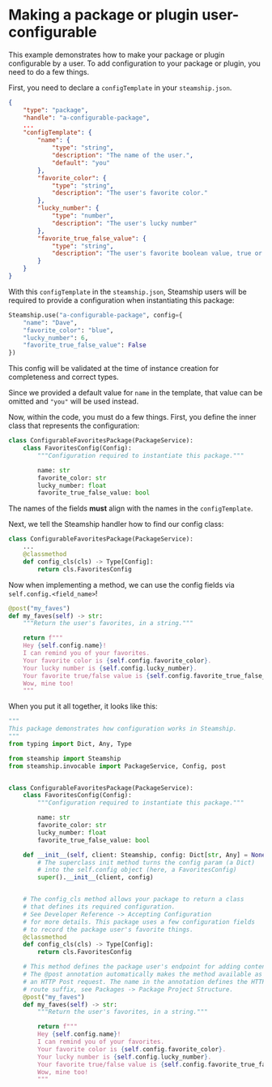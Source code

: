 # Making a package or plugin user-configurable

This example demonstrates how to make your package or plugin configurable by a user. To add configuration to your package or plugin, you need to do a few things.

First, you need to declare a `configTemplate` in your `steamship.json`.

```json
{
    "type": "package",
    "handle": "a-configurable-package",
    ...
    "configTemplate": {
        "name": {
            "type": "string",
            "description": "The name of the user.",
            "default": "you"
        },
        "favorite_color": {
            "type": "string",
            "description": "The user's favorite color."
        },
        "lucky_number": {
            "type": "number",
            "description": "The user's lucky number"
        },
        "favorite_true_false_value": {
            "type": "string",
            "description": "The user's favorite boolean value, true or false."
        }
    }
}
```

With this `configTemplate` in the `steamship.json`, Steamship users will be required to
provide a configuration when instantiating this package:

```python
Steamship.use("a-configurable-package", config={
    "name": "Dave",
    "favorite_color": "blue",
    "lucky_number": 6,
    "favorite_true_false_value": False
})
```

This config will be validated at the time of instance creation for completeness and correct types.

Since we provided a default value for `name` in the template, that value can be omitted and `"you"`
will be used instead.

Now, within the code, you must do a few things.  First, you define the inner class that represents the configuration:

```python
class ConfigurableFavoritesPackage(PackageService):
    class FavoritesConfig(Config):
        """Configuration required to instantiate this package."""

        name: str
        favorite_color: str
        lucky_number: float
        favorite_true_false_value: bool
```

The names of the fields **must** align with the names in the `configTemplate`.

Next, we tell the Steamship handler how to find our config class:

```python
class ConfigurableFavoritesPackage(PackageService):
    ...
    @classmethod
    def config_cls(cls) -> Type[Config]:
        return cls.FavoritesConfig
```

Now when implementing a method, we can use the config fields via `self.config.<field_name>`!

```python
@post("my_faves")
def my_faves(self) -> str:
    """Return the user's favorites, in a string."""

    return f"""
    Hey {self.config.name}!
    I can remind you of your favorites.
    Your favorite color is {self.config.favorite_color}.
    Your lucky number is {self.config.lucky_number}.
    Your favorite true/false value is {self.config.favorite_true_false_value}.
    Wow, mine too!
    """
```

When you put it all together, it looks like this:

```python
"""
This package demonstrates how configuration works in Steamship.
"""
from typing import Dict, Any, Type

from steamship import Steamship
from steamship.invocable import PackageService, Config, post


class ConfigurableFavoritesPackage(PackageService):
    class FavoritesConfig(Config):
        """Configuration required to instantiate this package."""

        name: str
        favorite_color: str
        lucky_number: float
        favorite_true_false_value: bool

    def __init__(self, client: Steamship, config: Dict[str, Any] = None, context: InvocationContext = None):
        # The superclass init method turns the config param (a Dict)
        # into the self.config object (here, a FavoritesConfig)
        super().__init__(client, config)


    # The config_cls method allows your package to return a class
    # that defines its required configuration.
    # See Developer Reference -> Accepting Configuration
    # for more details. This package uses a few configuration fields
    # to record the package user's favorite things.
    @classmethod
    def config_cls(cls) -> Type[Config]:
        return cls.FavoritesConfig

    # This method defines the package user's endpoint for adding content
    # The @post annotation automatically makes the method available as
    # an HTTP Post request. The name in the annotation defines the HTTP
    # route suffix, see Packages -> Package Project Structure.
    @post("my_faves")
    def my_faves(self) -> str:
        """Return the user's favorites, in a string."""

        return f"""
        Hey {self.config.name}!
        I can remind you of your favorites.
        Your favorite color is {self.config.favorite_color}.
        Your lucky number is {self.config.lucky_number}.
        Your favorite true/false value is {self.config.favorite_true_false_value}.
        Wow, mine too!
        """
```
